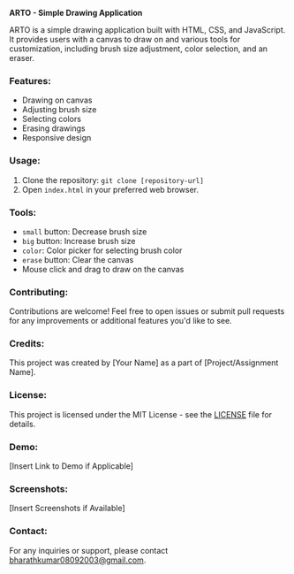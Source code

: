 **ARTO - Simple Drawing Application**

ARTO is a simple drawing application built with HTML, CSS, and JavaScript. It provides users with a canvas to draw on and various tools for customization, including brush size adjustment, color selection, and an eraser.

### Features:
- Drawing on canvas
- Adjusting brush size
- Selecting colors
- Erasing drawings
- Responsive design

### Usage:
1. Clone the repository: `git clone [repository-url]`
2. Open `index.html` in your preferred web browser.

### Tools:
- `small` button: Decrease brush size
- `big` button: Increase brush size
- `color`: Color picker for selecting brush color
- `erase` button: Clear the canvas
- Mouse click and drag to draw on the canvas

### Contributing:
Contributions are welcome! Feel free to open issues or submit pull requests for any improvements or additional features you'd like to see.

### Credits:
This project was created by [Your Name] as a part of [Project/Assignment Name].

### License:
This project is licensed under the MIT License - see the [LICENSE](LICENSE) file for details.

### Demo:
[Insert Link to Demo if Applicable]

### Screenshots:
[Insert Screenshots if Available]

### Contact:
For any inquiries or support, please contact bharathkumar08092003@gmail.com.
